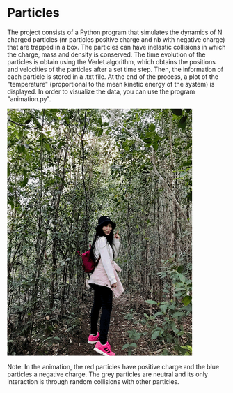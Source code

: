 # Particles

The project consists of a Python program that simulates the dynamics of N charged particles (nr particles positive charge and nb with negative charge) that are trapped in a box. The particles can have inelastic collisions in which the charge, mass and density is conserved. The time evolution of the particles is obtain using the Verlet algorithm, which obtains the positions and velocities of the particles after a set time step. Then, the information of each particle is stored in a .txt file. At the end of the process, a plot of the "temperature" (proportional to the mean kinetic energy of the system) is displayed. In order to visualize the data, you can use the program "animation.py". 



![me](https://github.com/Daisyliu6/Daisyliu6/blob/master/me.gif)










Note: In the animation, the red particles have positive charge and the blue particles a negative charge. The grey particles are neutral and its only interaction is through random collisions with other particles.

